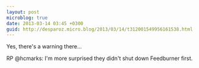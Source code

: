 ```yaml
---
layout: post
microblog: true
date: 2013-03-14 03:45 +0300
guid: http://desparoz.micro.blog/2013/03/14/t312001549956161538.html
---
```

Yes, there's a warning there...

RP @hcmarks: I'm more surprised they didn't shut down Feedburner first.
